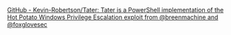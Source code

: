 [GitHub - Kevin-Robertson/Tater: Tater is a PowerShell implementation of the Hot Potato Windows Privilege Escalation exploit from @breenmachine and @foxglovesec](https://github.com/Kevin-Robertson/Tater)